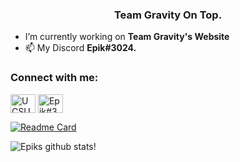 <h3 align="center">Team Gravity On Top.</h3>

- I’m currently working on **Team Gravity's Website**
- 📫 My Discord **Epik#3024.**

<h3 align="left">Connect with me:</h3>
<p align="left">

<a href="https://youtube.com/channel/UCkrfA46q9XC50frb8XKg67A" target="blank"><img align="center" src="https://cdn.jsdelivr.net/npm/simple-icons@3.0.1/icons/youtube.svg" alt="UCSUbY-L1scKvtIPOLq5E_Ng" height="30" width="40" /></a>
<a href="https://discord.gg/zj8YDbBGrV" target="blank"><img align="center" src="https://cdn.jsdelivr.net/npm/simple-icons@3.0.1/icons/discord.svg" alt="Epik#3024" height="30" width="40" /></a>
</p>

[![Readme Card](https://github-readme-stats.vercel.app/api/pin/?username=Epik123&repo=TeamGravity&show_owner=true&theme=tokyonight)](https://github.com/Epik123/TeamGravity)

![Epiks github stats!](https://github-readme-stats.vercel.app/api?username=Epik123&show_icons=true&theme=tokyonight) 




